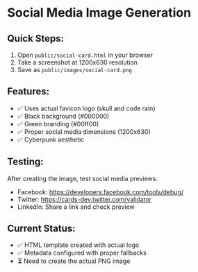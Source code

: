 
# Social Media Image Generation

## Quick Steps:
1. Open `public/social-card.html` in your browser
2. Take a screenshot at 1200x630 resolution
3. Save as `public/images/social-card.png`

## Features:
- ✅ Uses actual favicon logo (skull and code rain)
- ✅ Black background (#000000)
- ✅ Green branding (#00ff00)
- ✅ Proper social media dimensions (1200x630)
- ✅ Cyberpunk aesthetic

## Testing:
After creating the image, test social media previews:
- Facebook: https://developers.facebook.com/tools/debug/
- Twitter: https://cards-dev.twitter.com/validator
- LinkedIn: Share a link and check preview

## Current Status:
- ✅ HTML template created with actual logo
- ✅ Metadata configured with proper fallbacks
- ⏳ Need to create the actual PNG image
